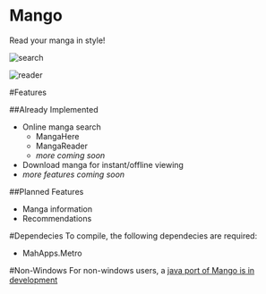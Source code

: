 Mango
=====

Read your manga in style!

![search](http://i.imgur.com/1MjQoD9.jpg)

![reader](http://i.imgur.com/4fJWstB.png)

#Features

##Already Implemented

* Online manga search
    - MangaHere
    - MangaReader
    - *more coming soon*
* Download manga for instant/offline viewing
* *more features coming soon*

##Planned Features
* Manga information
* Recommendations

#Dependecies
To compile, the following dependecies are required:

* MahApps.Metro

#Non-Windows
For non-windows users, a [java port of Mango is in development](https://github.com/hypereddie/Mango-Java)

